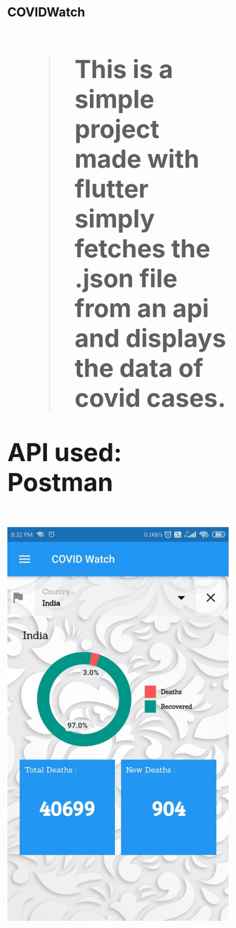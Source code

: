 **<h1>COVIDWatch<h1>**
>This is a simple project made with flutter simply fetches the .json file from an api and displays the data of covid cases.
<div>API used:
<span herf="https://documenter.getpostman.com/view/10808728/SzS8rjbc">Postman</span></div>
<br/>
<img src="./screens/image.jpeg">